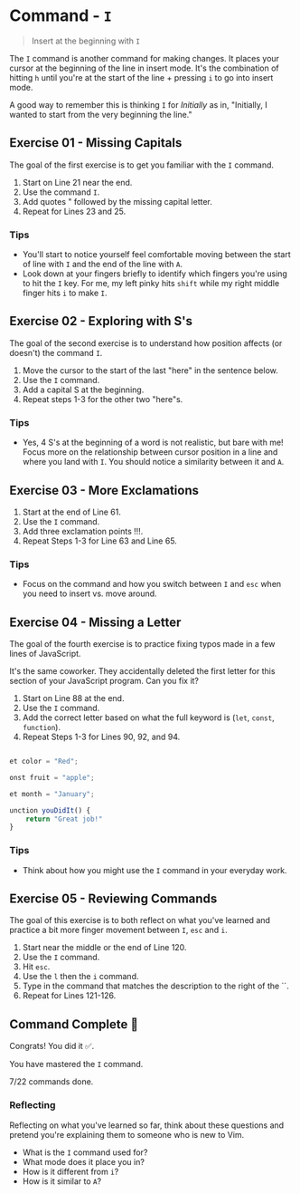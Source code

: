 # Command - `I`

> Insert at the beginning with `I`

The `I` command is another command for making changes.
It places your cursor at the beginning of the line in insert mode. It's the combination of hitting `h` until you're at the start of the line + pressing `i` to go into insert mode.

A good way to remember this is thinking `I` for _Initially_ as in, "Initially, I wanted to start from the very beginning the line."

## Exercise 01 - Missing Capitals

The goal of the first exercise is to get you familiar with the `I` command.

1. Start on Line 21 near the end.
2. Use the command `I`.
3. Add quotes " followed by the missing capital letter.
4. Repeat for Lines 23 and 25.

<!-- Text for exercise starts

ello, world!"

oodbye, world!"

ood morning, friends!"

Text for exercise ends -->

### Tips

- You'll start to notice yourself feel comfortable moving between the start of line with `I` and the end of the line with `A`.
- Look down at your fingers briefly to identify which fingers you're using to hit the `I` key. For me, my left pinky hits `shift` while my right middle finger hits `i` to make `I`.

## Exercise 02 - Exploring with S's

The goal of the second exercise is to understand how position affects (or doesn't) the command `I`.

1. Move the cursor to the start of the last "here" in the sentence below.
2. Use the `I` command.
3. Add a capital S at the beginning.
4. Repeat steps 1-3 for the other two "here"s.

<!-- Text for exercise starts

See where you land, by starting here, here or here.

Text for exercise ends -->

### Tips

- Yes, 4 S's at the beginning of a word is not realistic, but bare with me! Focus more on the relationship between cursor position in a line and where you land with `I`. You should notice a similarity between it and `A`.

## Exercise 03 - More Exclamations

1. Start at the end of Line 61.
2. Use the `I` command.
3. Add three exclamation points !!!.
4. Repeat Steps 1-3 for Line 63 and Line 65.

<!-- Text for exercise starts

Hello, are you there???

I need your help learning Vim.

Can you please respond? I need to practice for this upcoming interview because they said they're going to test me on Vim but I don't know where to start. Please help friend.

Text for exercise ends -->

### Tips

- Focus on the command and how you switch between `I` and `esc` when you need to insert vs. move around.

## Exercise 04 - Missing a Letter

The goal of the fourth exercise is to practice fixing typos made in a few lines of JavaScript.

It's the same coworker. They accidentally deleted the first letter for this section of your JavaScript program. Can you fix it?

1. Start on Line 88 at the end.
2. Use the `I` command.
3. Add the correct letter based on what the full keyword is (`let`, `const`, `function`).
4. Repeat Steps 1-3 for Lines 90, 92, and 94.

<!-- Text for exercise starts -->

```javascript

et color = "Red";

onst fruit = "apple";

et month = "January";

unction youDidIt() {
    return "Great job!"
}

```

<!-- Text for exercise ends -->

### Tips

- Think about how you might use the `I` command in your everyday work.

## Exercise 05 - Reviewing Commands

The goal of this exercise is to both reflect on what you've learned and practice a bit more finger movement between `I`, `esc` and `i`.

1. Start near the middle or the end of Line 120.
2. Use the `I` command.
3. Hit `esc`.
4. Use the `l` then the `i` command.
5. Type in the command that matches the description to the right of the ``.
6. Repeat for Lines 121-126.

<!-- Text for exercise starts

Commands I know so far:
`` moves left toward the *house*
`` moves down (*jumping* off a ledge)
`` moves up (*kicking* a soccer ball upward)
`` moves right (*left*to right, like English)
`` lets me *insert* text
`` lets me *Append* text
`` lets me *Initially* insert text

Text for exercise ends -->

## Command Complete 🎉

Congrats! You did it ✅.

You have mastered the `I` command.

7/22 commands done.

### Reflecting

Reflecting on what you've learned so far, think about these questions and pretend you're explaining them to someone who is new to Vim.

- What is the `I` command used for?
- What mode does it place you in?
- How is it different from `i`?
- How is it similar to `A`?